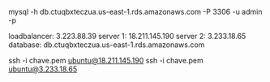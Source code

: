 mysql -h db.ctuqbxteczua.us-east-1.rds.amazonaws.com -P 3306 -u admin -p

loadbalancer: 3.223.88.39
    server 1: 18.211.145.190
    server 2: 3.233.18.65
    database: db.ctuqbxteczua.us-east-1.rds.amazonaws.com

ssh -i chave.pem ubuntu@18.211.145.190
ssh -i chave.pem ubuntu@3.233.18.65
